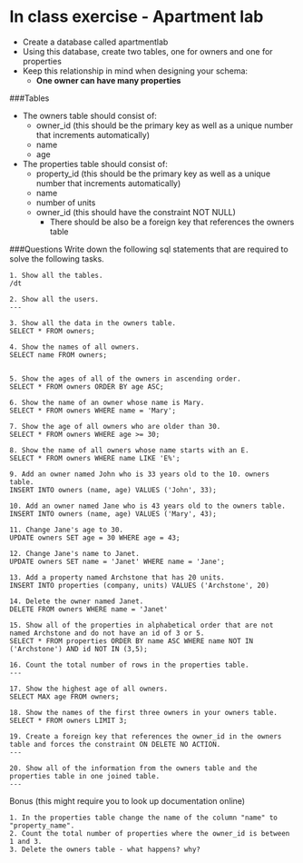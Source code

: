 # In class exercise - Apartment lab

- Create a database called apartmentlab 
- Using this database, create two tables, one for owners and one for properties
- Keep this relationship in mind when designing your schema:
	+ **One owner can have many properties**

###Tables

- The owners table should consist of: 
	+ owner_id (this should be the primary key as well as a unique number that increments automatically)
	+ name
	+ age
- The properties table should consist of:
	+ property_id (this should be the primary key as well as a unique number that increments automatically)
	+ name
	+ number of units
	+ owner_id (this should have the constraint NOT NULL)
		+ There should be also be a foreign key that references the owners table

###Questions
Write down the following sql statements that are required to solve the following tasks.

```    
1. Show all the tables. 
/dt

2. Show all the users. 
---

3. Show all the data in the owners table.
SELECT * FROM owners;

4. Show the names of all owners. 
SELECT name FROM owners;


5. Show the ages of all of the owners in ascending order. 
SELECT * FROM owners ORDER BY age ASC;

6. Show the name of an owner whose name is Mary. 
SELECT * FROM owners WHERE name = 'Mary';

7. Show the age of all owners who are older than 30. 
SELECT * FROM owners WHERE age >= 30;

8. Show the name of all owners whose name starts with an E. 
SELECT * FROM owners WHERE name LIKE 'E%';

9. Add an owner named John who is 33 years old to the 10. owners table.
INSERT INTO owners (name, age) VALUES ('John', 33);

10. Add an owner named Jane who is 43 years old to the owners table. 
INSERT INTO owners (name, age) VALUES ('Mary', 43);

11. Change Jane's age to 30. 
UPDATE owners SET age = 30 WHERE age = 43;

12. Change Jane's name to Janet. 
UPDATE owners SET name = 'Janet' WHERE name = 'Jane';

13. Add a property named Archstone that has 20 units. 
INSERT INTO properties (company, units) VALUES ('Archstone', 20)

14. Delete the owner named Janet. 
DELETE FROM owners WHERE name = 'Janet'

15. Show all of the properties in alphabetical order that are not named Archstone and do not have an id of 3 or 5. 
SELECT * FROM properties ORDER BY name ASC WHERE name NOT IN ('Archstone') AND id NOT IN (3,5);

16. Count the total number of rows in the properties table.
---

17. Show the highest age of all owners.
SELECT MAX age FROM owners;

18. Show the names of the first three owners in your owners table.
SELECT * FROM owners LIMIT 3;

19. Create a foreign key that references the owner_id in the owners table and forces the constraint ON DELETE NO ACTION. 
---

20. Show all of the information from the owners table and the properties table in one joined table.  
---

```
Bonus (this might require you to look up documentation online)

```
1. In the properties table change the name of the column "name" to "property_name". 
2. Count the total number of properties where the owner_id is between 1 and 3.
3. Delete the owners table - what happens? why?
```
